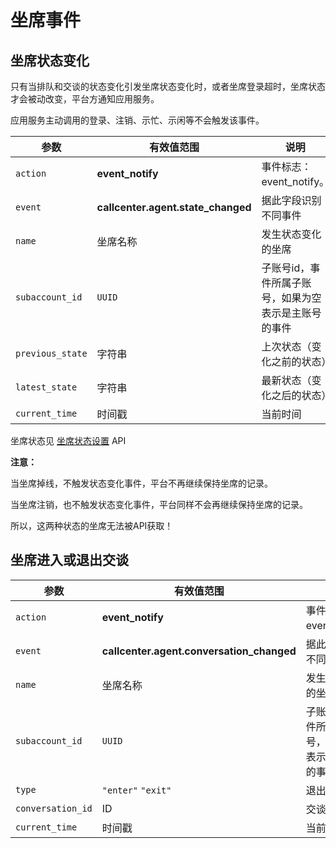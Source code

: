 # 坐席事件

<!-- toc -->

## 坐席状态变化

只有当排队和交谈的状态变化引发坐席状态变化时，或者坐席登录超时，坐席状态才会被动改变，平台方通知应用服务。

应用服务主动调用的登录、注销、示忙、示闲等不会触发该事件。

参数                      | 有效值范围                          | 说明
----------------------    | ----------------------------------- | ----------------------------------------
| `action`               | **event_notify**         |事件标志：event_notify。 |
|`event`                   | **callcenter.agent.state_changed**  | 据此字段识别不同事件
|`name`                    | 坐席名称                            | 发生状态变化的坐席
| `subaccount_id`       | `UUID`           | 子账号id，事件所属子账号，如果为空表示是主账号的事件|
|`previous_state`          | 字符串                              | 上次状态（变化之前的状态）
|`latest_state`            | 字符串                              | 最新状态（变化之后的状态）
|`current_time`            | 时间戳                              | 当前时间

坐席状态见 [坐席状态设置](../agent/manage.md#状态设置) API

**注意：**

当坐席掉线，不触发状态变化事件，平台不再继续保持坐席的记录。

当坐席注销，也不触发状态变化事件，平台同样不会再继续保持坐席的记录。

所以，这两种状态的坐席无法被API获取！


## 坐席进入或退出交谈

参数                      | 有效值范围                                       | 说明
----------------------    | ------------------------------------------------ | ----------------------------------------
| `action`               | **event_notify**         |事件标志：event_notify。 |
|`event`                   | **callcenter.agent.conversation_changed**        | 据此字段识别不同事件
|`name`                    | 坐席名称                                         | 发生状态变化的坐席
| `subaccount_id`       | `UUID`           | 子账号id，事件所属子账号，如果为空表示是主账号的事件|
|`type`                    | `"enter"` `"exit"`                               | 退出还是加入
|`conversation_id`         | ID                                               | 交谈的ID
|`current_time`            | 时间戳                                           | 当前时间
